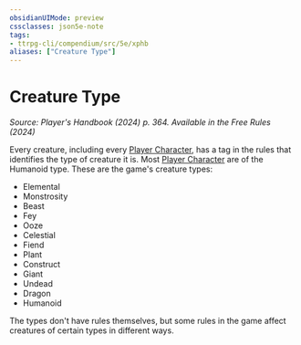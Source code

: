 ```yaml
---
obsidianUIMode: preview
cssclasses: json5e-note
tags:
- ttrpg-cli/compendium/src/5e/xphb
aliases: ["Creature Type"]
---
```

# Creature Type
*Source: Player's Handbook (2024) p. 364. Available in the Free Rules (2024)* 

Every creature, including every [Player Character](3-Compendium/rules/variant-rules/player-character-xphb.md), has a tag in the rules that identifies the type of creature it is. Most [Player Character](3-Compendium/rules/variant-rules/player-character-xphb.md) are of the Humanoid type. These are the game's creature types:

- Elemental  
- Monstrosity  
- Beast  
- Fey  
- Ooze  
- Celestial  
- Fiend  
- Plant  
- Construct  
- Giant  
- Undead  
- Dragon  
- Humanoid  

The types don't have rules themselves, but some rules in the game affect creatures of certain types in different ways.